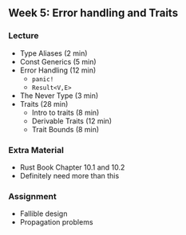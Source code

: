## Week 5: Error handling and Traits

### Lecture
- Type Aliases (2 min)
- Const Generics (5 min)
- Error Handling (12 min)
    - `panic!`
    - `Result<V,E>`
- The Never Type (3 min)
- Traits (28 min)
    - Intro to traits (8 min)
    - Derivable Traits (12 min)
    - Trait Bounds (8 min)

### Extra Material
- Rust Book Chapter 10.1 and 10.2
- Definitely need more than this

### Assignment

- Fallible design
- Propagation problems
